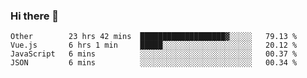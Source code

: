 ### Hi there 👋

<!--
**Hundeklemmen/Hundeklemmen** is a ✨ _special_ ✨ repository because its `README.md` (this file) appears on your GitHub profile.

Here are some ideas to get you started:

- 🔭 I’m currently working on ...
- 🌱 I’m currently learning ...
- 👯 I’m looking to collaborate on ...
- 🤔 I’m looking for help with ...
- 💬 Ask me about ...
- 📫 How to reach me: ...
- 😄 Pronouns: ...
- ⚡ Fun fact: ...
-->
<!--START_SECTION:waka-->
```text
Other        23 hrs 42 mins  ███████████████████▓░░░░░   79.13 % 
Vue.js       6 hrs 1 min     █████░░░░░░░░░░░░░░░░░░░░   20.12 % 
JavaScript   6 mins          ░░░░░░░░░░░░░░░░░░░░░░░░░   00.37 % 
JSON         6 mins          ░░░░░░░░░░░░░░░░░░░░░░░░░   00.34 % 
```
<!--END_SECTION:waka-->
